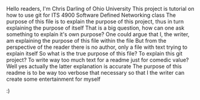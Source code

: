 Hello readers, I'm Chris Darling of Ohio University
This project is tutorial on how to use git for ITS 4900 Software Defined Networking class
The purpose of this file is to explain the purpose of this project, thus in turn explaining the purpose of itself
That is a big question, how can one ask something to explain it's own purpose?
One could argue that I, the writer, am explaining the purpose of this file within the file
But from the perspective of the reader there is no author, only a file with text trying to explain itself
So what is the true purpose of this file? To explain this git project?
To write way too much text for a readme just for comedic value?
Well yes actually the latter explanation is accurate
The purpose of this readme is to be way too verbose that necessary so that I the writer can create some entertainment for myself

:)
